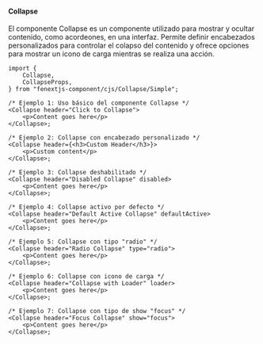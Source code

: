 #### Collapse

El componente Collapse es un componente utilizado para mostrar y ocultar contenido, como acordeones, en una interfaz. Permite definir encabezados personalizados para controlar el colapso del contenido y ofrece opciones para mostrar un icono de carga mientras se realiza una acción.

```tsx
import {
    Collapse,
    CollapseProps,
} from "fenextjs-component/cjs/Collapse/Simple";

/* Ejemplo 1: Uso básico del componente Collapse */
<Collapse header="Click to Collapse">
    <p>Content goes here</p>
</Collapse>;

/* Ejemplo 2: Collapse con encabezado personalizado */
<Collapse header={<h3>Custom Header</h3>}>
    <p>Custom content</p>
</Collapse>;

/* Ejemplo 3: Collapse deshabilitado */
<Collapse header="Disabled Collapse" disabled>
    <p>Content goes here</p>
</Collapse>;

/* Ejemplo 4: Collapse activo por defecto */
<Collapse header="Default Active Collapse" defaultActive>
    <p>Content goes here</p>
</Collapse>;

/* Ejemplo 5: Collapse con tipo "radio" */
<Collapse header="Radio Collapse" type="radio">
    <p>Content goes here</p>
</Collapse>;

/* Ejemplo 6: Collapse con icono de carga */
<Collapse header="Collapse with Loader" loader>
    <p>Content goes here</p>
</Collapse>;

/* Ejemplo 7: Collapse con tipo de show "focus" */
<Collapse header="Focus Collapse" show="focus">
    <p>Content goes here</p>
</Collapse>;
```

